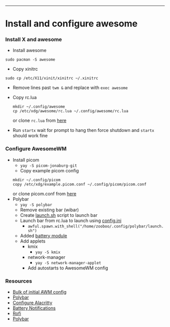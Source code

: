 ---
# Install and configure awesome
### Install X and awesome
- Install awesome
```
sudo pacman -S awesome
```
- Copy xinitrc
```
sudo cp /etc/X11/xinit/xinitrc ~/.xinitrc
```
- Remove lines past ```twm &``` and replace with ```exec awesome```

- Copy rc.lua
    ```
    mkdir ~/.config/awesome
    cp /etc/xdg/awesome/rc.lua ~/.config/awesome/rc.lua
    ```
    or clone ```rc.lua``` from [here](https://github.com/zooboo44/boilerplates)

- Run ```startx``` wait for prompt to hang then force shutdown and ```startx``` should work fine

### Configure AwesomeWM
- Install picom
    - ```yay -S picom-jonaburg-git```
    - Copy example picom config
    ```
    mkdir ~/.config/picom
    copy /etc/xdg/example.picom.conf ~/.config/picom/picom.conf
    ```
    or clone picom.conf from [here](https://github.com/zooboo44/boilerplates)
- Polybar
    - ```yay -S polybar```
    - Remove existing bar (wibar)
    - Create [launch.sh](https://github.com/zooboo44/boilerplates) script to launch bar
    - Launch bar from rc.lua to launch using [config.ini](https://github.com/zooboo44/boilerplates)
        - ```awful.spawn.with_shell("/home/zooboo/.config/polybar/launch.sh")```
    - Added [battery module](https://github.com/polybar/polybar/wiki/Module:-battery)
    - Add applets
        - kmix
            - ```yay -S kmix```
        - network-manager
            - ```yay -S network-manager-applet```
        - Add autostarts to AwesomeWM config
    
    
### Resources
- [Bulk of initial AWM config](https://youtu.be/nC_e8Gw1XlA)
- [Polybar](https://youtu.be/ibRa4A4pIws)
- [Configure Alacritty](https://youtu.be/76GbxnD8wnM)
- [Battery Notifications](https://youtu.be/3wTt6fStYCI)
- [Rofi](https://youtu.be/TutfIwxSE_s)
- [Polybar](https://youtu.be/ibRa4A4pIws)